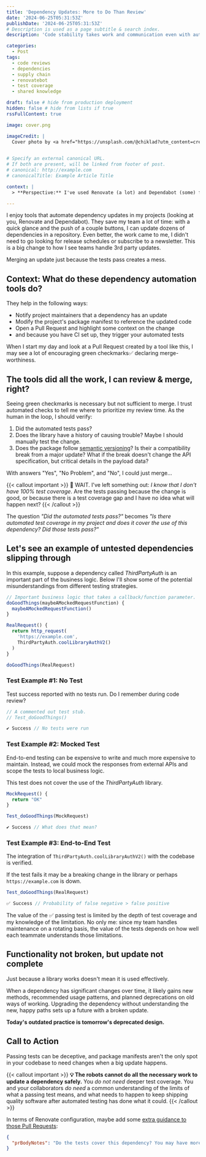 ```yaml
---
title: 'Dependency Updates: More to Do Than Review'
date: '2024-06-25T05:31:53Z'
publishDate: '2024-06-25T05:31:53Z'
# Description is used as a page subtitle & search index.
description: 'Code stability takes work and communication even with automated dependency updates.'

categories:
  - Post
tags:
  - code reviews
  - dependencies
  - supply chain
  - renovatebot
  - test coverage
  - shared knowledge

draft: false # hide from production deployment
hidden: false # hide from lists if true
rssFullContent: true

image: cover.png

imageCredit: |
  Cover photo by <a href="https://unsplash.com/@chiklad?utm_content=creditCopyText&utm_medium=referral&utm_source=unsplash">Ochir-Erdene Oyunmedeg</a> on <a href="https://unsplash.com/photos/close-photo-of-green-grass-LmyPLbbUWhA?utm_content=creditCopyText&utm_medium=referral&utm_source=unsplash">Unsplash</a>
  

# Specify an external canonical URL.
# If both are present, will be linked from footer of post.
# canonical: http://example.com
# canonicalTitle: Example Article Title

context: | 
  > **Perspective:** I've used Renovate (a lot) and Dependabot (some) for years, in dozens of repositories, with everything from near defaults to elaborate configurations. Not examining automated dependency updates closely enough before merge have created extra maintenance work.

---
```


I enjoy tools that automate dependency updates in my projects (looking at you, Renovate and Dependabot). They save my team a lot of time: with a quick glance and the push of a couple buttons, I can update dozens of dependencies in a repository. Even better, the work came to me, I didn't need to go looking for release schedules or subscribe to a newsletter. This is a big change to how I see teams handle 3rd party updates.

Merging an update just because the tests pass creates a mess.

## Context: What do these dependency automation tools do?

They help in the following ways:

* Notify project maintainers that a dependency has an update
* Modify the project's package manifest to reference the updated code
* Open a Pull Request and highlight some context on the change
* and because you have CI set up, they trigger your automated tests

When I start my day and look at a Pull Request created by a tool like this, I may see a lot of encouraging green checkmarks✅ declaring merge-worthiness.

## The tools did all the work, I can review & merge, right?

Seeing green checkmarks is necessary but not sufficient to merge. I trust automated checks to tell me where to prioritize my review time. As the human in the loop, I should verify:

1. Did the automated tests pass?
2. Does the library have a history of causing trouble? Maybe I should manually test the change.
3. Does the package follow [semantic versioning](https://semver.org/)? Is their a compatibility break from a major update? What if the break doesn't change the API specification, but critical details in the payload data?

With answers "Yes", "No Problem", and "No", I could just merge...

{{< callout important >}}
🛑 WAIT. I've left something out: _I know that I don't have 100% test coverage_. Are the tests passing because the change is good, or because there is a test coverage gap and I have no idea what will happen next?
{{< /callout >}}

The question _"Did the automated tests pass?"_ becomes _"Is there automated test coverage in my project and does it cover the use of this dependency? Did those tests pass?"_

## Let's see an example of untested dependencies slipping through

In this example, suppose a dependency called _ThirdPartyAuth_ is an important part of the business logic. Below I'll show some of the potential misunderstandings from different testing strategies.

```js
// Important business logic that takes a callback/function parameter.
doGoodThings(maybeAMockedRequestFunction) {
  maybeAMockedRequestFunction()
}

RealRequest() {
  return http_request(
    'https://example.com',
    ThirdPartyAuth.coolLibraryAuthV2()
  )
}

doGoodThings(RealRequest)
```

### Test Example #1: No Test

Test success reported with no tests run. Do I remember during code review?

```js
// A commented out test stub.
// Test_doGoodThings()

✔️ Success // No tests were run
```

### Test Example #2: Mocked Test

End-to-end testing can be expensive to write and much more expensive to maintain. Instead, we could mock the responses from external APIs and scope the tests to local business logic.

This test does not cover the use of the _ThirdPartyAuth_ library.

```js
MockRequest() {
  return "OK"
}

Test_doGoodThings(MockRequest)

✔️ Success // What does that mean?
```

### Test Example #3: End-to-End Test

The integration of `ThirdPartyAuth.coolLibraryAuthV2()` with the codebase is verified.

If the test fails it may be a breaking change in the library or perhaps `https://example.com` is down.

```js
Test_doGoodThings(RealRequest)

✅ Success // Probability of false negative > false positive
```

The value of the ✅ passing test is limited by the depth of test coverage and my knowledge of the limitation. No only me: since my team handles maintenance on a rotating basis, the value of the tests depends on how well each teammate understands those limitations.

## Functionality not broken, but update not complete

Just because a library works doesn't mean it is used effectively.

When a dependency has significant changes over time, it likely gains new methods, recommended usage patterns, and planned deprecations on old ways of working. Upgrading the dependency without understanding the new, happy paths sets up a future with a broken update.

**Today's outdated practice is tomorrow's deprecated design.**

## Call to Action

Passing tests can be deceptive, and package manifests aren't the only spot in your codebase to need changes when a big update happens.

{{< callout important >}}
**💡 The robots cannot do all the necessary work to update a dependency safely.** You _do not need_ deeper test coverage. You and your collaborators _do need_ a common understanding of the limits of what a passing test means, and what needs to happen to keep shipping quality software after automated testing has done what it could.
{{< /callout >}}

In terms of Renovate configuration, maybe add some [extra guidance to those Pull Requests](https://docs.renovatebot.com/configuration-options/#prbodynotes):

```json
{
  "prBodyNotes": "Do the tests cover this dependency? You may have more work to do."
}
```
